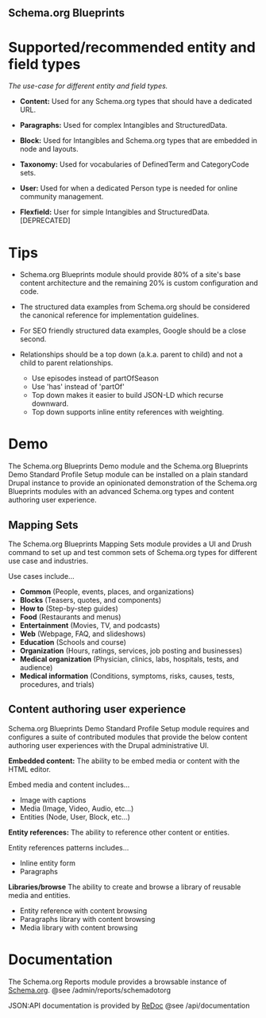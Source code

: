 Schema.org Blueprints
---------------------

# Supported/recommended entity and field types

_The use-case for different entity and field types._

- **Content:** Used for any Schema.org types that should have a dedicated URL.

- **Paragraphs:** Used for complex Intangibles and StructuredData.

- **Block:** Used for Intangibles and Schema.org types that are embedded in node and layouts.

- **Taxonomy:** Used for vocabularies of DefinedTerm and CategoryCode sets.

- **User:** Used for when a dedicated Person type is needed for online community management.

- **Flexfield:** User for simple Intangibles and StructuredData. \[DEPRECATED\]

# Tips

- Schema.org Blueprints module should provide 80% of a site's base content architecture and the remaining 20% is custom configuration and code.

- The structured data examples from Schema.org should be considered the canonical reference for implementation guidelines.

- For SEO friendly structured data examples, Google should be a close second.

- Relationships should be a top down (a.k.a. parent to child) and not a child to parent relationships.
  - Use episodes instead of partOfSeason
  - Use 'has' instead of 'partOf'
  - Top down makes it easier to build JSON-LD which recurse downward.
  - Top down supports inline entity references with weighting.

# Demo

The Schema.org Blueprints Demo module and the Schema.org Blueprints Demo Standard Profile Setup module can be installed on a plain standard Drupal instance to provide an opinionated demonstration of the Schema.org Blueprints modules with an advanced Schema.org types and content authoring user experience.

## Mapping Sets

The Schema.org Blueprints Mapping Sets module provides a UI and Drush command to set up and test common sets of Schema.org types for different use case and industries.

Use cases include...

- **Common** (People, events, places, and organizations)
- **Blocks** (Teasers, quotes, and components)
- **How to** (Step-by-step guides)
- **Food** (Restaurants and menus)
- **Entertainment**	(Movies, TV, and podcasts)
- **Web**	(Webpage, FAQ, and slideshows)
- **Education**	(Schools and course)
- **Organization**	(Hours, ratings, services, job posting and businesses)
- **Medical organization**	(Physician, clinics, labs, hospitals, tests, and audience)
- **Medical information** (Conditions, symptoms, risks, causes, tests, procedures, and trials)

## Content authoring user experience

Schema.org Blueprints Demo Standard Profile Setup module requires and configures 
a suite of contributed modules that provide the below content authoring user
experiences with the Drupal administrative UI.

**Embedded content:** The ability to be embed media or content with the HTML editor. 

Embed media and content includes...

- Image with captions
- Media (Image, Video, Audio, etc...)
- Entities (Node, User, Block, etc...)

**Entity references:** The ability to reference other content or entities. 

Entity references patterns includes...

- Inline entity form
- Paragraphs

**Libraries/browse** The ability to create and browse a library of reusable media and entities.
 
- Entity reference with content browsing
- Paragraphs library with content browsing
- Media library with content browsing

# Documentation

The Schema.org Reports module provides a browsable instance of [Schema.org](https://Schema.org).
@see /admin/reports/schemadotorg 

JSON:API documentation is provided by [ReDoc](https://redocly.github.io/redoc/) 
@see /api/documentation
